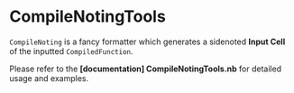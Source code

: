 # CompileNotingTools

`CompileNoting` is a fancy formatter which generates a sidenoted **Input Cell** of the inputted `CompiledFunction`.

Please refer to the **[documentation] CompileNotingTools.nb** for detailed usage and examples.
